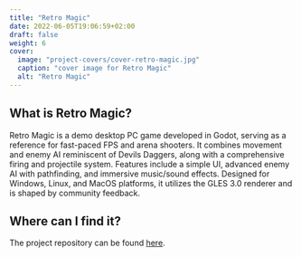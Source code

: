 ```yaml
---
title: "Retro Magic"
date: 2022-06-05T19:06:59+02:00
draft: false
weight: 6
cover:
  image: "project-covers/cover-retro-magic.jpg"
  caption: "cover image for Retro Magic"
  alt: "Retro Magic"
---
```


## What is Retro Magic?

Retro Magic is a demo desktop PC game developed in Godot, serving as a reference for fast-paced FPS and arena shooters. It combines movement and enemy AI reminiscent of Devils Daggers, along with a comprehensive firing and projectile system. Features include a simple UI, advanced enemy AI with pathfinding, and immersive music/sound effects. Designed for Windows, Linux, and MacOS platforms, it utilizes the GLES 3.0 renderer and is shaped by community feedback.

## Where can I find it?

The project repository can be found [here](https://github.com/kamyabnazari/retro-magic).

